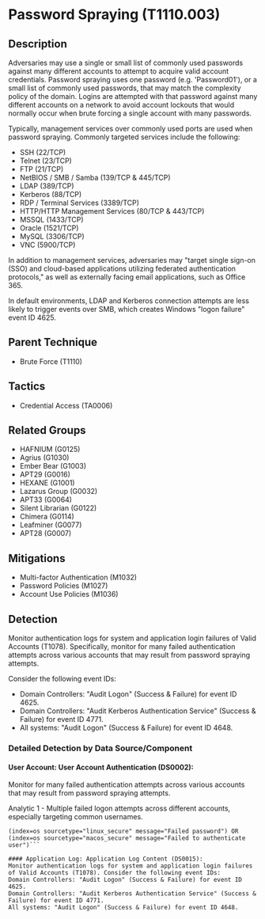 # Password Spraying (T1110.003)

## Description
Adversaries may use a single or small list of commonly used passwords against many different accounts to attempt to acquire valid account credentials. Password spraying uses one password (e.g. 'Password01'), or a small list of commonly used passwords, that may match the complexity policy of the domain. Logins are attempted with that password against many different accounts on a network to avoid account lockouts that would normally occur when brute forcing a single account with many passwords. 

Typically, management services over commonly used ports are used when password spraying. Commonly targeted services include the following:

* SSH (22/TCP)
* Telnet (23/TCP)
* FTP (21/TCP)
* NetBIOS / SMB / Samba (139/TCP & 445/TCP)
* LDAP (389/TCP)
* Kerberos (88/TCP)
* RDP / Terminal Services (3389/TCP)
* HTTP/HTTP Management Services (80/TCP & 443/TCP)
* MSSQL (1433/TCP)
* Oracle (1521/TCP)
* MySQL (3306/TCP)
* VNC (5900/TCP)

In addition to management services, adversaries may "target single sign-on (SSO) and cloud-based applications utilizing federated authentication protocols," as well as externally facing email applications, such as Office 365.

In default environments, LDAP and Kerberos connection attempts are less likely to trigger events over SMB, which creates Windows "logon failure" event ID 4625.

## Parent Technique
- Brute Force (T1110)

## Tactics
- Credential Access (TA0006)

## Related Groups
- HAFNIUM (G0125)
- Agrius (G1030)
- Ember Bear (G1003)
- APT29 (G0016)
- HEXANE (G1001)
- Lazarus Group (G0032)
- APT33 (G0064)
- Silent Librarian (G0122)
- Chimera (G0114)
- Leafminer (G0077)
- APT28 (G0007)

## Mitigations
- Multi-factor Authentication (M1032)
- Password Policies (M1027)
- Account Use Policies (M1036)

## Detection
Monitor authentication logs for system and application login failures of Valid Accounts (T1078). Specifically, monitor for many failed authentication attempts across various accounts that may result from password spraying attempts.

Consider the following event IDs:

* Domain Controllers: "Audit Logon" (Success & Failure) for event ID 4625.
* Domain Controllers: "Audit Kerberos Authentication Service" (Success & Failure) for event ID 4771.
* All systems: "Audit Logon" (Success & Failure) for event ID 4648.

### Detailed Detection by Data Source/Component
#### User Account: User Account Authentication (DS0002): 
 Monitor for many failed authentication attempts across various accounts that may result from password spraying attempts.

Analytic 1 - Multiple failed logon attempts across different accounts, especially targeting common usernames.

``` (index=security sourcetype="WinEventLog:Security" EventCode IN (4625, 5379)) OR
(index=os sourcetype="linux_secure" message="Failed password") OR
(index=os sourcetype="macos_secure" message="Failed to authenticate user")```

#### Application Log: Application Log Content (DS0015): 
Monitor authentication logs for system and application login failures of Valid Accounts (T1078). Consider the following event IDs:
Domain Controllers: "Audit Logon" (Success & Failure) for event ID 4625.
Domain Controllers: "Audit Kerberos Authentication Service" (Success & Failure) for event ID 4771.
All systems: "Audit Logon" (Success & Failure) for event ID 4648.

